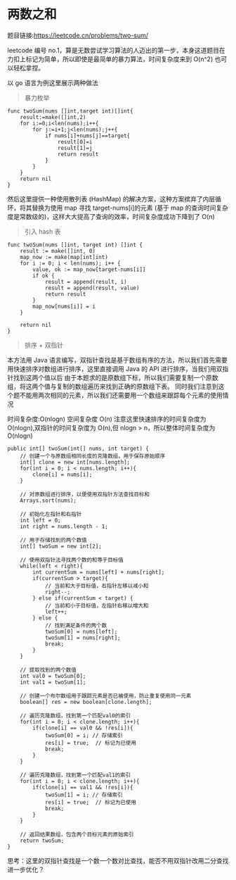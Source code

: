 # 两数之和


题目链接:https://leetcode.cn/problems/two-sum/


leetcode 编号 no.1，算是无数尝试学习算法的人迈出的第一步，本身这道题目在力扣上标记为简单，所以即使是最简单的暴力算法，时间复杂度来到 O(n^2) 也可以轻松拿捏。

以 go 语言为例这里展示两种做法

> 暴力枚举

```
func twoSum(nums []int,target int)[]int{
    result:=make([]int,2)
    for i:=0;i<len(nums);i++{
        for j:=i+1;j<len(nums);j++{
            if nums[i]+nums[j]==target{
                result[0]=i
                result[1]=j
                return result
            }
        }
    }
    return nil
}
```

然后这里提供一种使用散列表 (HashMap) 的解决方案，这种方案摈弃了内层循环，将其替换为使用 map 寻找 target-nums[i]的元素 (基于 map 的查询时间复杂度是常数级的)，这样大大提高了查询的效率，时间复杂度成功下降到了 O(n)

> 引入 hash 表

```
func twoSum(nums []int, target int) []int {
	result := make([]int, 0)
	map_now := make(map[int]int)
	for i := 0; i < len(nums); i++ {
		value, ok := map_now[target-nums[i]]
		if ok {
			result = append(result, i)
			result = append(result, value)
			return result
		}
		map_now[nums[i]] = i
	}

	return nil
}
```

> 排序 + 双指针

本方法用 Java 语言编写，双指针查找是基于数组有序的方法，所以我们首先需要用快速排序对数组进行排序，这里直接调用 Java 的 API 进行排序，当我们用双指针找到这两个值以后
由于本题求的是原数组下标，所以我们需要复制一个原数组，将这两个值与复制的数组遍历来找到正确的原数组下表。
同时我们注意到这个题不能用两次相同的元素，所以我们还需要用一个数组来跟踪每个元素的使用情况

时间复杂度:O(nlogn) 空间复杂度 O(n)
注意这里快速排序的时间复杂度为 O(nlogn),双指针的时间复杂度为 O(n),但 nlogn > n，所以整体时间复杂度为 O(nlogn)
```
public int[] twoSum(int[] nums, int target) {
    // 创建一个与原数组相同长度的克隆数组，用于保存原始顺序
    int[] clone = new int[nums.length];
    for(int i = 0; i < nums.length; i++){
        clone[i] = nums[i];
    }
    
    // 对原数组进行排序，以便使用双指针方法查找目标和
    Arrays.sort(nums);
    
    // 初始化左指针和右指针
    int left = 0;
    int right = nums.length - 1;
    
    // 用于存储找到的两个数值
    int[] twoSum = new int[2];
    
    // 使用双指针法寻找两个数的和等于目标值
    while(left < right){
        int currentSum = nums[left] + nums[right];
        if(currentSum > target){
            // 当前和大于目标值，右指针左移以减小和
            right--;
        } else if(currentSum < target) {
            // 当前和小于目标值，左指针右移以增大和
            left++;
        } else {
            // 找到满足条件的两个数
            twoSum[0] = nums[left];
            twoSum[1] = nums[right];
            break;
        }
    }
    
    // 提取找到的两个数值
    int val0 = twoSum[0];
    int val1 = twoSum[1];
    
    // 创建一个布尔数组用于跟踪元素是否已被使用，防止重复使用同一元素
    boolean[] res = new boolean[clone.length];
    
    // 遍历克隆数组，找到第一个匹配val0的索引
    for(int i = 0; i < clone.length; i++){
        if(clone[i] == val0 && !res[i]){
            twoSum[0] = i; // 存储索引
            res[i] = true;  // 标记为已使用
            break;
        }
    }
    
    // 遍历克隆数组，找到第一个匹配val1的索引
    for(int i = 0; i < clone.length; i++){
        if(clone[i] == val1 && !res[i]){
            twoSum[1] = i; // 存储索引
            res[i] = true;  // 标记为已使用
            break;
        }
    }
    
    // 返回结果数组，包含两个目标元素的原始索引
    return twoSum;
}
```
思考：这里的双指针查找是一个数一个数对比查找，能否不用双指针改用二分查找进一步优化？



